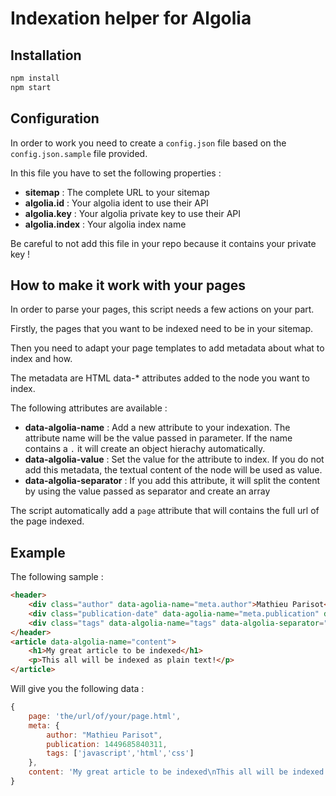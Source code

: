 # Indexation helper for Algolia

## Installation

```sh
npm install
npm start
```

## Configuration

In order to work you need to create a `config.json` file based on the `config.json.sample` file provided.

In this file you have to set the following properties :

* **sitemap** : The complete URL to your sitemap
* **algolia.id** : Your algolia ident to use their API
* **algolia.key** : Your algolia private key to use their API
* **algolia.index** : Your algolia index name

Be careful to not add this file in your repo because it contains your private key !

## How to make it work with your pages

In order to parse your pages, this script needs a few actions on your part.

Firstly, the pages that you want to be indexed need to be in your sitemap.

Then you need to adapt your page templates to add metadata about what to index and how.

The metadata are HTML data-* attributes added to the node you want to index.

The following attributes are available :

* **data-algolia-name** : Add a new attribute to your indexation. The attribute name will be the value passed in parameter. If the name contains a `.` it will create an object hierachy automatically.
* **data-algolia-value** : Set the value for the attribute to index. If you do not add this metadata, the textual content of the node will be used as value.
* **data-algolia-separator** : If you add this attribute, it will split the content by using the value passed as separator and create an array

The script automatically add a `page` attribute that will contains the full url of the page indexed.

## Example

The following sample :

```html
<header>
    <div class="author" data-agolia-name="meta.author">Mathieu Parisot</div>
    <div class="publication-date" data-agolia-name="meta.publication" data-algolia-value="1449685840311">09/12/2015</div>
    <div class="tags" data-algolia-name="tags" data-algolia-separator=", ">javascript, html, css</div>
</header>
<article data-algolia-name="content">
    <h1>My great article to be indexed</h1>
    <p>This all will be indexed as plain text!</p>
</article>
```

Will give you the following data :

```javascript
{
    page: 'the/url/of/your/page.html',
    meta: {
        author: "Mathieu Parisot",
        publication: 1449685840311,
        tags: ['javascript','html','css']
    },
    content: 'My great article to be indexed\nThis all will be indexed as plain text!'
}
```
